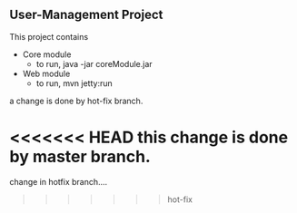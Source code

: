 ## User-Management Project

This project contains 
* Core module
    + to run, java -jar coreModule.jar
* Web module
    + to run, mvn jetty:run 

a change is done by hot-fix branch.

<<<<<<< HEAD
this change is done by master branch.
=======
change in hotfix branch....
>>>>>>> hot-fix
